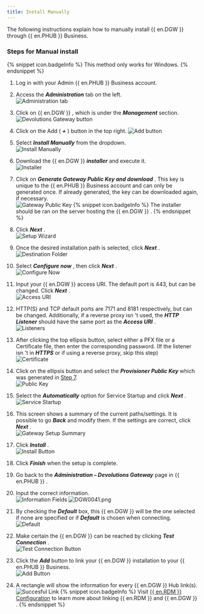 ```yaml
---
title: Install Manually
---
```

The following instructions explain how to manually install {{ en.DGW }} through {{ en.PHUB }} Business.  

### Steps for Manual install 

{% snippet icon.badgeInfo %} 
This method only works for Windows. 
{% endsnippet %}
 
1. Log in with your Admin {{ en.PHUB }} Business account. 
1. Access the ***Administration*** tab on the left.  
![Administration tab](/img/en/hub/DGW0020.png) 
1. Click on {{ en.DGW }} , which is under the ***Management*** section.  
![Devolutions Gateway button](/img/en/hub/DGW0021.png) 
1. Click on the Add ( ***+*** ) button in the top right. 
![Add button](/img/en/hub/DGW0022.png) 
1. Select ***Install Manually*** from the dropdown.  
![Install Manually](/img/en/hub/DGW0023.png) 
1. Download the {{ en.DGW }}    ***installer*** and execute it.  
![Installer](/img/en/hub/DGW0027.png) 
1. <a name="7"></a>Click on ***Generate Gateway Public Key and download*** . This key is unique to the {{ en.PHUB }} Business account and can only be generated once. If already generated, the key can be downloaded again, if necessary.  
![Gateway Public Key](/img/en/hub/DGW0028.png) 
{% snippet icon.badgeInfo %} 
The installer should be ran on the server hosting the {{ en.DGW }} . 
{% endsnippet %}
 
8. Click ***Next*** .  
![Setup Wizard](/img/en/hub/DGW0024.png) 
1. Once the desired installation path is selected, click ***Next*** .  
![Destination Folder](/img/en/hub/DGW0025.png) 
1. Select ***Configure now*** , then click ***Next*** .  
![Configure Now](/img/en/hub/DGW0026.png) 
1. Input your {{ en.DGW }} access URI. The default port is 443, but can be changed. Click ***Next*** .  
![Access URI](/img/en/hub/DGW0029.png) 
1. HTTP(S) and TCP default ports are 7171 and 8181 respectively, but can be changed. Additionally, if a reverse proxy isn 't used, the ***HTTP Listener*** should have the same port as the ***Access URI*** .  
![Listeners](/img/en/hub/DGW0030.png) 
1. After clicking the top ellipsis button, select either a PFX file or a Certificate file, then enter the corresponding password. (If the listener isn 't in ***HTTPS*** or if using a reverse proxy, skip this step)  
![Certificate](/img/en/hub/DGW0031.png) 
1. Click on the ellipsis button and select the ***Provisioner Public Key*** which was generated in <a href="#7">Step 7</a>.  
![Public Key](/img/en/hub/DGW0032.png) 
1. Select the ***Automatically*** option for Service Startup and click ***Next*** .  
![Service Startup](/img/en/hub/DGW0033.png) 
1. This screen shows a summary of the current paths/settings. It is possible to go ***Back*** and modify them. If the settings are correct, click ***Next*** .  
![Gateway Setup Summary](/img/en/hub/DGW0034.png) 
1. Click ***Install*** .  
![Install Button](/img/en/hub/DGW0035.png) 
1. Click ***Finish*** when the setup is complete. 
1. Go back to the ***Administration – Devolutions Gateway*** page in {{ en.PHUB }} . 
1. Input the correct information.  
![Information Fields](/img/en/hub/DGW0036.png) 
![DGW0041.png](/img/en/hub/DGW0041.png) 
1. By checking the ***Default*** box, this {{ en.DGW }} will be the one selected if none are specified or if ***Default*** is chosen when connecting.  
![Default](/img/en/hub/DGW0037.png) 
1. Make certain the {{ en.DGW }} can be reached by clicking ***Test Connection*** .  
![Test Connection Button](/img/en/hub/DGW0038.png) 
1. Click the ***Add*** button to link your {{ en.DGW }} installation to your {{ en.PHUB }} Business.  
![Add Button](/img/en/hub/DGW0039.png) 
1. A rectangle will show the information for every {{ en.DGW }} Hub link(s).  
![Succesful Link](/img/en/hub/DGW0040.png) 
{% snippet icon.badgeInfo %} 
Visit [{{ en.RDM }} Configuration](/hub/dgw/rdm-configuration/) to learn more about linking {{ en.RDM }} and {{ en.DGW }} . 
{% endsnippet %}
 

